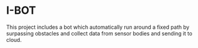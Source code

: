 # I-BOT
This project includes a bot which automatically run around a fixed path by surpassing obstacles and collect data from sensor bodies and sending it to cloud.
